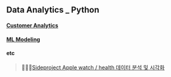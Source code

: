 
## Data Analytics _ Python

#### [Customer Analytics](https://github.com/ttobaegi/Selfstudy_python/tree/main/Customer%20Analytics)
#### [ML Modeling](https://github.com/ttobaegi/Selfstudy_python/tree/main/Modeling)

#### etc
> 🏃🏻‍♀️[Sideproject Apple watch / health 데이터 분석 및 시각화](https://github.com/ttobaegi/Selfstudy_python/tree/main/applewatch)
